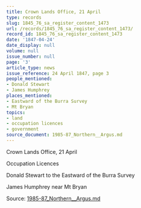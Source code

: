 ```yaml
---
title: Crown Lands Office, 21 April
type: records
slug: 1845_76_sa_register_content_1473
url: /records/1845_76_sa_register_content_1473/
record_id: 1845_76_sa_register_content_1473
date: '1847-04-24'
date_display: null
volume: null
issue_number: null
page: '3'
article_type: news
issue_reference: 24 April 1847, page 3
people_mentioned:
- Donald Stewart
- James Humphrey
places_mentioned:
- Eastward of the Burra Survey
- Mt Bryan
topics:
- land
- occupation licences
- government
source_document: 1985-87_Northern__Argus.md
---
```


Crown Lands Office, 21 April

Occupation Licences

Donald Stewart to the Eastward of the Burra Survey

James Humphrey near Mt Bryan

Source: [1985-87_Northern__Argus.md](/downloads/markdown/1985-87_Northern__Argus.md)
